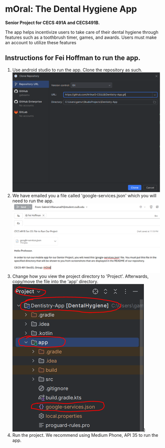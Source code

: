# mOral: The Dental Hygiene App
**Senior Project for CECS 491A and CECS491B.**

The app helps incentivize users to take care of their dental hygiene through features such as
a toothbrush timer, games, and awards. Users must make an account to utilize these features

## Instructions for Fei Hoffman to run the app.
1. Use android studio to run the app. Clone the repository as such.
![Clone Screenshot](./Screenshots/screenshot_clone_repo.PNG)
2. We have emailed you a file called 'google-services.json' which you will need to run the app.
![Email Screenshot](./Screenshots/screenshot_email.PNG)
3. Change how you view the project directory to 'Project'. Afterwards, copy/move the file into
    the 'app' directory.
![File Move Screenshot](./Screenshots/screenshot_file_move.PNG))
4. Run the project. We recommend using Medium Phone, API 35 to run the app.
